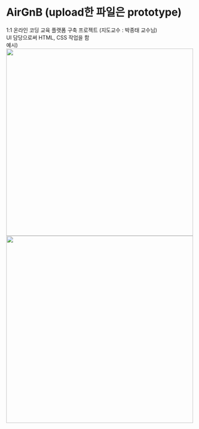 # AirGnB (upload한 파일은 prototype)
 1:1 온라인 코딩 교육 플랫폼 구축 프로젝트
 (지도교수 : 박종태 교수님)
 <br>
 UI 담당으로써 HTML, CSS 작업을 함
 <br>
 예시)
 <br>
 <img width="500" src="https://user-images.githubusercontent.com/38127338/69897618-eb794380-1391-11ea-869d-99ebc48f0c79.png">
 <br>
 <img width="500" src="https://user-images.githubusercontent.com/38127338/69897635-11064d00-1392-11ea-920b-c2282b2df6c1.png">
